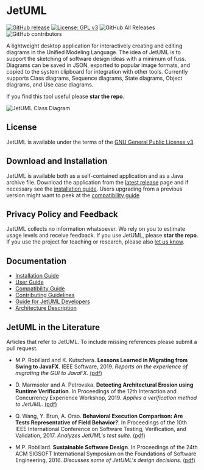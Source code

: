 # JetUML

[![GitHub release](https://img.shields.io/github/release/prmr/JetUML.svg)](https://gitHub.com/prmr/JetUML/releases/)
[![License: GPL v3](https://img.shields.io/badge/License-GPLv3-blue.svg)](https://www.gnu.org/licenses/gpl-3.0)
![GitHub All Releases](https://img.shields.io/github/downloads/prmr/JetUML/total)
![GitHub contributors](https://img.shields.io/github/contributors/prmr/JetUML)

A lightweight desktop application for interactively creating and editing diagrams in the Unified Modeling Language. The idea of JetUML is to support the sketching of software design ideas with a minimum of fuss. Diagrams can be saved in JSON, exported to popular image formats, and copied to the system clipboard for integration with other tools. Currently supports Class diagrams, Sequence diagrams, State diagrams, Object diagrams, and Use case diagrams.

If you find this tool useful please **star the repo**.

![JetUML Class Diagram](docs/banner.png)

## License 

JetUML is available under the terms of the [GNU General Public License v3](https://www.gnu.org/licenses/gpl.html). 

## Download and Installation

JetUML is available both as a self-contained application and as a Java archive file. Download the application from the [latest release](https://github.com/prmr/JetUML/releases) page and if necessary see the [installation guide](docs/install.md). Users upgrading from a previous version might want to peek at the [compatibility guide](docs/compatibility.md)

## Privacy Policy and Feedback

JetUML collects no information whatsoever. We rely on you to estimate usage levels and receive feedback. If you use JetUML, please **star the repo**. If you use the project for teaching or research, please also [let us know](mailto:jetuml@cs.mcgill.ca). 

## Documentation

* [Installation Guide](/docs/install.md)
* [User Guide](/docs/user-guide.md)
* [Compatibility Guide](compatibility.md)
* [Contributing Guidelines](docs/CONTRIBUTING.md)
* [Guide for JetUML Developers](docs/developers.md)
* [Architecture Description](/docs/architecture.md)

## JetUML in the Literature

Articles that refer to JetUML. To include missing references please submit a pull request.

* M.P. Robillard and K. Kutschera. **Lessons Learned in Migrating from Swing to JavaFX**. IEEE Software, 2019. *Reports on the experience of migrating the GUI to JavaFX*. [(pdf)](https://www.cs.mcgill.ca/~martin/papers/software2019.pdf)

* D. Marmsoler and A. Petrovska. **Detecting Architectural Erosion using Runtime Verification**. In Proceedings of the 12th Interaction and Concurrency Experience Workshop, 2019. *Applies a verification method to JetUML*. [(pdf)](https://www.researchgate.net/publication/333748317_Detecting_Architectural_Erosion_using_Runtime_Verification/download)

* Q. Wang, Y. Brun, A. Orso. **Behavioral Execution Comparison: Are Tests Representative of Field Behavior?**. In Proceedings of the 10th IEEE International Conference on Software Testing, Verification, and Validation, 2017. *Analyzes JetUML's test suite*. [(pdf)](https://people.cs.umass.edu/~brun/pubs/pubs/Wang17icst.pdf)

* 	M.P. Robillard. **Sustainable Software Design**. In Proceedings of the 24th ACM SIGSOFT International Symposium on the Foundations of Software Engineering, 2016. *Discusses some of JetUML's design decisions*. [(pdf)](https://www.cs.mcgill.ca/~martin/papers/fse2016.pdf)

